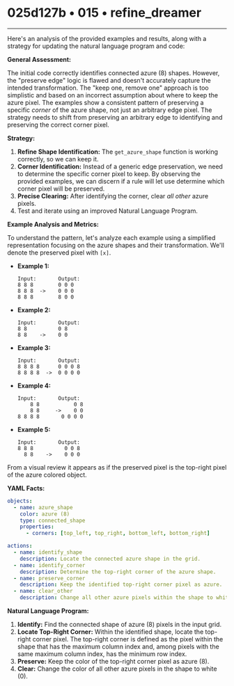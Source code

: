 # 025d127b • 015 • refine_dreamer

---
Here's an analysis of the provided examples and results, along with a strategy for updating the natural language program and code:

**General Assessment:**

The initial code correctly identifies connected azure (8) shapes. However, the "preserve edge" logic is flawed and doesn't accurately capture the intended transformation. The "keep one, remove one" approach is too simplistic and based on an incorrect assumption about where to keep the azure pixel. The examples show a consistent pattern of preserving a specific *corner* of the azure shape, not just an arbitrary edge pixel. The strategy needs to shift from preserving an arbitrary edge to identifying and preserving the correct corner pixel.

**Strategy:**

1.  **Refine Shape Identification:** The `get_azure_shape` function is working correctly, so we can keep it.
2.  **Corner Identification:** Instead of a generic edge preservation, we need to determine the specific corner pixel to keep. By observing the provided examples, we can discern if a rule will let use determine which corner pixel will be preserved.
3.  **Precise Clearing:** After identifying the corner, clear *all other* azure pixels.
4.  Test and iterate using an improved Natural Language Program.

**Example Analysis and Metrics:**

To understand the pattern, let's analyze each example using a simplified representation focusing on the azure shapes and their transformation. We'll denote the preserved pixel with `[x]`.

*   **Example 1:**

    ```
    Input:       Output:
    8 8 8        0 0 0
    8 8 8  ->    0 0 0
    8 8 8        8 0 0
    ```
*   **Example 2:**

    ```
    Input:       Output:
    8 8          0 8
    8 8    ->    0 0
    ```
*   **Example 3:**

    ```
    Input:       Output:
    8 8 8 8      0 0 0 8
    8 8 8 8  ->  0 0 0 0
    ```
*   **Example 4:**
    ```
    Input:       Output:
        8 8           0 8
        8 8     ->    0 0
    8 8 8 8       0 0 0 0
    ```
*   **Example 5:**
    ```
    Input:       Output:
    8 8 8          0 0 8
      8 8    ->    0 0 0
    ```
From a visual review it appears as if the preserved pixel is the top-right
pixel of the azure colored object.

**YAML Facts:**

```yaml
objects:
  - name: azure_shape
    color: azure (8)
    type: connected_shape
    properties:
      - corners: [top_left, top_right, bottom_left, bottom_right]

actions:
  - name: identify_shape
    description: Locate the connected azure shape in the grid.
  - name: identify_corner
    description: Determine the top-right corner of the azure shape.
  - name: preserve_corner
    description: Keep the identified top-right corner pixel as azure.
  - name: clear_other
    description: Change all other azure pixels within the shape to white (0).
```

**Natural Language Program:**

1.  **Identify:** Find the connected shape of azure (8) pixels in the input grid.
2.  **Locate Top-Right Corner:** Within the identified shape, locate the top-right corner pixel. The top-right corner is defined as the pixel within the shape that has the maximum column index and, among pixels with the same maximum column index, has the minimum row index.
3.  **Preserve:** Keep the color of the top-right corner pixel as azure (8).
4.  **Clear:** Change the color of all other azure pixels in the shape to white (0).

